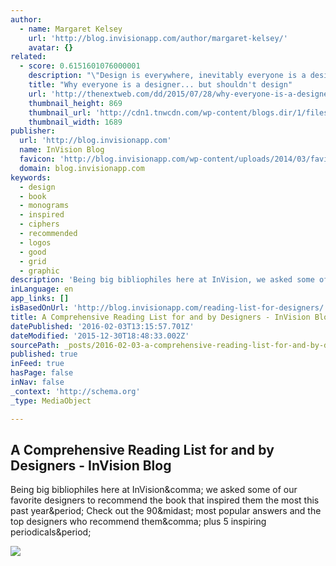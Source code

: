 ```yaml
---
author:
  - name: Margaret Kelsey
    url: 'http://blog.invisionapp.com/author/margaret-kelsey/'
    avatar: {}
related:
  - score: 0.6151601076000001
    description: "\"Design is everywhere, inevitably everyone is a designer,\" says Tim Brown of IDEO. That's something we've heard time and time again. Because if you're a problem solver, you're a designer. Even Don Norman, who coined the term \"user experience,\" says that everyone is a designer. As he writes: \"We are all designers."
    title: "Why everyone is a designer... but shouldn't design"
    url: 'http://thenextweb.com/dd/2015/07/28/why-everyone-is-a-designer-but-shouldnt-design/'
    thumbnail_height: 869
    thumbnail_url: 'http://cdn1.tnwcdn.com/wp-content/blogs.dir/1/files/2015/07/designer1.jpg'
    thumbnail_width: 1689
publisher:
  url: 'http://blog.invisionapp.com'
  name: InVision Blog
  favicon: 'http://blog.invisionapp.com/wp-content/uploads/2014/03/favicon.png'
  domain: blog.invisionapp.com
keywords:
  - design
  - book
  - monograms
  - inspired
  - ciphers
  - recommended
  - logos
  - good
  - grid
  - graphic
description: 'Being big bibliophiles here at InVision, we asked some of our favorite designers to recommend the book that inspired them the most this past year. Check out the 90* most popular answers and the top designers who recommend them, plus 5 inspiring periodicals.'
inLanguage: en
app_links: []
isBasedOnUrl: 'http://blog.invisionapp.com/reading-list-for-designers/'
title: A Comprehensive Reading List for and by Designers - InVision Blog
datePublished: '2016-02-03T13:15:57.701Z'
dateModified: '2015-12-30T18:48:33.002Z'
sourcePath: _posts/2016-02-03-a-comprehensive-reading-list-for-and-by-designers-invision.md
published: true
inFeed: true
hasPage: false
inNav: false
_context: 'http://schema.org'
_type: MediaObject

---
```

<article style=""><h1>A Comprehensive Reading List for and by Designers - InVision Blog</h1><p>Being big bibliophiles here at InVision&amp;comma; we asked some of our favorite designers to recommend the book that inspired them the most this past year&amp;period; Check out the 90&amp;midast; most popular answers and the top designers who recommend them&amp;comma; plus 5 inspiring periodicals&amp;period;</p><img src="http://blog.invisionapp.com/wp-content/uploads/2014/07/Stocksy_txp5b9fb8e3358000_Medium_214969.jpg" /></article>